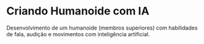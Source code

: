 # Criando Humanoide com IA
 Desenvolvimento de um humanoide (membros superiores) com habilidades de fala, audição e movimentos com inteligência artificial.
